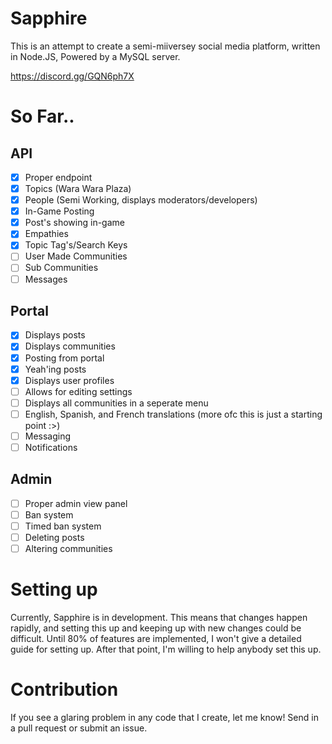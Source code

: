 # Sapphire

This is an attempt to create a semi-miiversey social media platform, written in Node.JS, Powered by a MySQL server.

https://discord.gg/GQN6ph7X

# So Far..
## API
- [x] Proper endpoint
- [x] Topics (Wara Wara Plaza)
- [x] People (Semi Working, displays moderators/developers)
- [x] In-Game Posting
- [x] Post's showing in-game
- [x] Empathies
- [x] Topic Tag's/Search Keys
- [ ] User Made Communities
- [ ] Sub Communities
- [ ] Messages

## Portal
- [x] Displays posts
- [x] Displays communities
- [x] Posting from portal
- [x] Yeah'ing posts
- [x] Displays user profiles
- [ ] Allows for editing settings
- [ ] Displays all communities in a seperate menu
- [ ] English, Spanish, and French translations (more ofc this is just a starting point :>)
- [ ] Messaging
- [ ] Notifications

## Admin
- [ ] Proper admin view panel
- [ ] Ban system
- [ ] Timed ban system
- [ ] Deleting posts
- [ ] Altering communities

# Setting up

Currently, Sapphire is in development. This means that changes happen rapidly, and setting this up and keeping up with new changes could be difficult. Until 80% of features are implemented, I won't give a detailed guide for setting up. After that point, I'm willing to help anybody set this up.

# Contribution

If you see a glaring problem in any code that I create, let me know! Send in a pull request or submit an issue.

